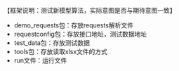 【框架说明：测试新模型算法，实际意图是否与期待意图一致】

- demo_requests包：存放requests解析文件
- requestconfig包：存放接口地址，测试数据地址
- test_data包：存放测试数据
- tools包：存放读取xlsx文件的方式
- run文件：运行文件